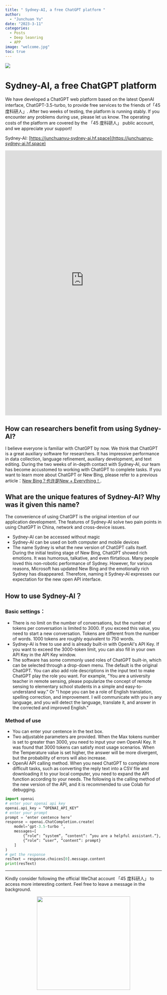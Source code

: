 ```yaml
---
title: " Sydney-AI, a free ChatGPT platform "
author: 
  - "Junchuan Yu"
date: "2023-3-11"
categories:
  - Posts
  - Deep leanring
  - APP
image: "welcome.jpg"
toc: true
---
```

![](https://dunazo.oss-cn-beijing.aliyuncs.com/blog/SYDNEYAI.jpg)
#    Sydney-AI, a free ChatGPT platform
We have developed a ChatGPT web platform based on the latest OpenAI interface, ChatGPT-3.5-turbo, to provide free services to the friends of「45 度科研人」. After two weeks of testing, the platform is running stably. If you encounter any problems during use, please let us know. The operating costs of the platform are covered by the 「45 度科研人」 public account, and we appreciate your support!

Sydney-AI: [https://junchuanyu-sydney-ai.hf.space](https://junchuanyu-sydney-ai.hf.space)

<iframe
	src="https://junchuanyu-sydney-ai.hf.space"
	frameborder="0"
	width="100%"
	height="850"
></iframe>


<!-- ![](https://dunazo.oss-cn-beijing.aliyuncs.com/blog/6.JPG) -->

## How can researchers benefit from using Sydney-AI?
I believe everyone is familiar with ChatGPT by now. We think that ChatGPT is a great auxiliary software for researchers. It has impressive performance in data collection, language refinement, auxiliary development, and text editing. During the two weeks of in-depth contact with Sydney-AI, our team has become accustomed to working with ChatGPT to complete tasks. If you want to learn more about ChatGPT or New Bing, please refer to a previous article：[New Bing？也许是New + Everything！](https://junchuanyu.netlify.app/posts/2023-3-4newbing/).

## What are the unique features of Sydney-AI? Why was it given this name?
The convenience of using ChatGPT is the original intention of our application development. The features of Sydney-AI solve two pain points in using ChatGPT in China, network and cross-device issues.
 - Sydney-AI can be accessed without magic 
 - Sydney-AI can be used on both computer and mobile devices 
 - The name Sydney is what the new version of ChatGPT calls itself. During the initial testing stage of New Bing, ChatGPT showed rich emotions. It was humorous, talkative, and even flirtatious. Many people loved this non-robotic performance of Sydney. However, for various reasons, Microsoft has updated New Bing and the emotionally rich Sydney has disappeared. Therefore, naming it Sydney-AI expresses our expectation for the new open API interface. 

## How to use Sydney-AI？
### Basic settings：

 - There is no limit on the number of conversations, but the number of tokens per conversation is limited to 3000. If you exceed this value, you need to start a new conversation. Tokens are different from the number of words. 1000 tokens are roughly equivalent to 750 words. 
 - Sydney-AI is free to use and is already built-in with OpenAI's API Key. If you want to exceed the 3000-token limit, you can also fill in your own API Key in the API Key window. 
 - The software has some commonly used roles of ChatGPT built-in, which can be selected through a drop-down menu. The default is the original ChatGPT. You can also add role descriptions in the input text to make ChatGPT play the role you want. For example, "You are a university teacher in remote sensing, please popularize the concept of remote sensing to elementary school students in a simple and easy-to-understand way." Or "I hope you can be a role of English translation, spelling correction, and improvement. I will communicate with you in any language, and you will detect the language, translate it, and answer in the corrected and improved English." 

### Method of use
- You can enter your centence in the text box. 
- Two adjustable parameters are provided. When the Max tokens number is set to greater than 3000, you need to input your own OpenAI Key. It was found that 3000 tokens can satisfy most usage scenarios. When the Temperature value is set higher, the answer will be more divergent, but the probability of errors will also increase. 
- OpenAI API calling method. When you need ChatGPT to complete more difficult tasks, such as converting the reply text into a CSV file and downloading it to your local computer, you need to expand the API function according to your needs. The following is the calling method of the new version of the API, and it is recommended to use Colab for debugging.

```python
import openai
# enter your openai api key
openai.api_key = ”OPENAI_API_KEY“
# enter your prompt
prompt = ‘enter centence here’
response = openai.ChatCompletion.create(
    model=‘gpt-3.5-turbo ’,
    messages=[
        {”role“: ”system“, ”content“: ”you are a helpful assistant.“},
        {”role“: ”user“, ”content“: prompt}
    ]
)
# get the response
resText = response.choices[0].message.content
print(resText)
```


----------------------------------------
Kindly consider following the official WeChat account 「45 度科研人」 to access more interesting content. Feel free to leave a message in the background.

<div align=center><img width = '300' height ='300' src ="https://dunazo.oss-cn-beijing.aliyuncs.com/blog/wechat-simple.png"/></div>